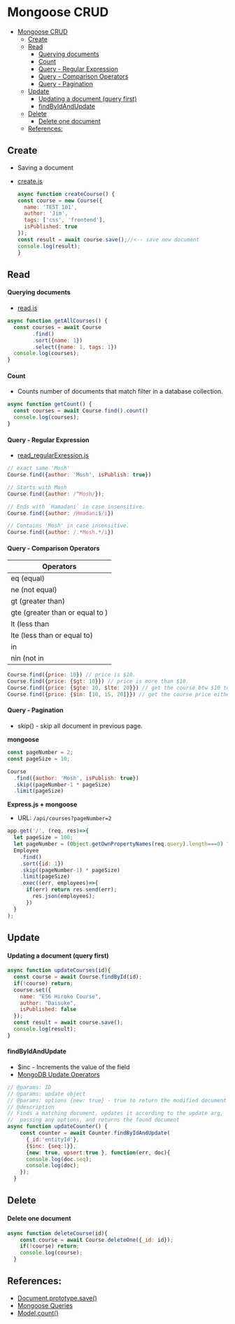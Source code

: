 # Mongoose CRUD

- [Mongoose CRUD](#mongoose-crud)
  - [Create](#create)
  - [Read](#read)
      - [Querying documents](#querying-documents)
      - [Count](#count)
      - [Query - Regular Expression](#query---regular-expression)
      - [Query - Comparison Operators](#query---comparison-operators)
      - [Query - Pagination](#query---pagination)
  - [Update](#update)
      - [Updating a document (query first)](#updating-a-document-query-first)
      - [findByIdAndUpdate](#findbyidandupdate)
  - [Delete](#delete)
      - [Delete one document](#delete-one-document)
  - [References:](#references)


## Create
- Saving a document
- [create.js](create.js)

  
  ```js
  async function createCourse() {
  const course = new Course({
    name: 'TEST 101',
    author: 'Jim',
    tags: ['css', 'frontend'],
    isPublished: true
  });
  const result = await course.save();//<-- save new document
  console.log(result);
  }
  ```

## Read

#### Querying documents
- [read.js](read.js)

  
```js
async function getAllCourses() {
  const courses = await Course
        .find()
        .sort({name: 1})
        .select({name: 1, tags: 1})
  console.log(courses);
}
```

#### Count

- Counts number of documents that match filter in a database collection.
 
```js
async function getCount() {
  const courses = await Course.find().count()
  console.log(courses);
}
```

#### Query - Regular Expression
- [read_regularExression.js](read_regularExression.js)
  
```js
// exact same 'Mosh'
Course.find({author: 'Mosh', isPublish: true}) 

// Starts with Mosh
Course.find({author: /^Mosh/});

// Ends with `Hamadani` in case insensitive.
Course.find({author: /Hmadani$/i})

// Contains 'Mosh' in case insensitive.
Course.find({author: /.*Mosh.*/i})
```


#### Query - Comparison Operators

| Operators  |
|---|
| eq (equal) |
| ne (not equal) |
| gt (greater than) |
| gte (greater than or equal to ) |
| lt (less than|
| lte (less than or equal to) |
| in |
| nin (not in|

```js
Course.find({price: 10}) // price is $10.
Course.find({price: {$gt: 10}}) // price is more than $10.
Course.find({price: {$gte: 10, $lte: 20}}) // get the course btw $10 to $20.
Course.find({price: {$in: [10, 15, 20]}}) // get the course price either $10 or $15 or $20.
```


#### Query - Pagination
- skip() - skip all document in previous page.

**mongoose**
```js
const pageNumber = 2;
const pageSize = 10;

Course
  .find({author: 'Mosh', isPublish: true})
  .skip((pageNumber-1 * pageSize)
  .limit(pageSize)
```

**Express.js + mongoose**
- URL: `/api/courses?pageNumber=2`

```js
app.get('/', (req, res)=>{
  let pageSize = 100;
  let pageNumber = (Object.getOwnPropertyNames(req.query).length===0) ? 1 : req.query.page
  Employee
    .find()
    .sort({id: 1})
    .skip((pageNumber-1) * pageSize)
    .limit(pageSize)
    .exec((err, employees)=>{
      if(err) return res.send(err);
        res.json(employees);
      })
  }
);
```


## Update

#### Updating a document (query first)
```js
async function updateCourses(id){
  const course = await Course.findById(id);
  if(!course) return;
  course.set({
    name: "ES6 Hiroko Course",
    author: "Daisuke",
    isPublished: false
  });
  const result = await course.save();
  console.log(result);
}
```

#### findByIdAndUpdate
- $inc - Increments the value of the field
- [MongoDB Update Operators](https://docs.mongodb.com/manual/reference/operator/update-field/)  
 
```js
// @params: ID
// @params: update object
// @params: options {new: true} - true to return the modified document rather than the original.
// @description
// Finds a matching document, updates it according to the update arg,
//  passing any options, and returns the found document 
async function updateCounter() {
    const counter = await Counter.findByIdAndUpdate(
      {_id:'entityId'},
      {$inc: {seq:1}},
      {new: true, upsert:true }, function(err, doc){ 
      console.log(doc.seq);
      console.log(doc);
    });
  } 
```

## Delete

#### Delete one document
```js
async function deleteCourse(id){
    const course = await Course.deleteOne({_id: id});
    if(!course) return;
    console.log(course);
  }
```

## References:

- [Document.prototype.save()](https://mongoosejs.com/docs/api.html#document_Document-save)
- [Mongoose Queries](https://mongoosejs.com/docs/queries.html)
- [Model.count()](https://mongoosejs.com/docs/api.html#model_Model.count)
